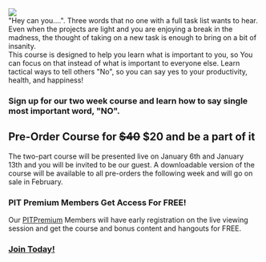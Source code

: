 <div class="flex section" style="align-items: center;">
<div>
<img src="https://i.imgur.com/EQiriTD.png">
</div>
<div style="width: 500px;">
"Hey can you....". Three words that no one with a full task list wants to hear. Even when the projects are light and you are enjoying a break in the madness, the thought of taking on a new task is enough to bring on a bit of insanity.
</div>
</div>
<div>
This course is designed to help you learn what is important to you, so You can focus on that instead of what is important to everyone else. Learn tactical ways to tell others "No", so you can say yes to your productivity, health, and happiness!

<h3>Sign up for our two week course and learn how to say single most important word, "NO". </h3>
</div>


<div class="section">
<div class="center" style="width: 500px;">
<h2 class="">Pre-Order Course for <strike>$40</strike> $20 and be a part of it</h2>
The two-part course will be presented live on January 6th and January 13th and you will be invited to be our guest. A downloadable version of the course will be available to all pre-orders the following week and will go on sale in February.


<form action="/buy/say-no" method="POST" class="center">
<script
  src="https://checkout.stripe.com/checkout.js" class="stripe-button"
  data-key="pk_test_to8rSn0qxOTqmikle4oyu2ld"
  data-amount="2000"
  data-name="Productivity in Tech"
  data-description="Say No Course"
  data-image=""
  data-locale="auto"
  data-label = "Pre-Order (Coming Soon)">
</script>
</form>

</div>

<div class="center" style="width: 500px">
<h3>PIT Premium Members Get Access For FREE!</h3>	
Our <a href="/join" class="black">PITPremium</a> Members will have early registration on the live viewing session and get the course and bonus content and hangouts for FREE.
	<h3><a href="/join" class="blue">Join Today!</a></h3>
</div>
</div>